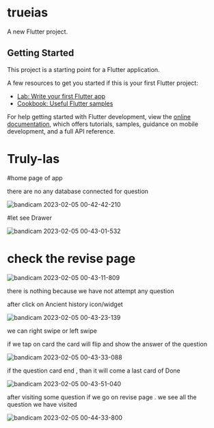 # trueias

A new Flutter project.

## Getting Started

This project is a starting point for a Flutter application.

A few resources to get you started if this is your first Flutter project:

- [Lab: Write your first Flutter app](https://docs.flutter.dev/get-started/codelab)
- [Cookbook: Useful Flutter samples](https://docs.flutter.dev/cookbook)

For help getting started with Flutter development, view the
[online documentation](https://docs.flutter.dev/), which offers tutorials,
samples, guidance on mobile development, and a full API reference.
# Truly-Ias

#home page of app

there are no any database connected for question


![bandicam 2023-02-05 00-42-42-210](https://user-images.githubusercontent.com/56215629/216785568-1766a3c0-0c8f-4008-a9d0-c731302c35c8.png)


#let see Drawer 


![bandicam 2023-02-05 00-43-01-532](https://user-images.githubusercontent.com/56215629/216785605-ea3711a2-9ba5-46e0-afd9-288e281ad6e0.png)

# check the revise page 


![bandicam 2023-02-05 00-43-11-809](https://user-images.githubusercontent.com/56215629/216785586-9db47749-4d37-450d-bbb8-82b4a7610ef2.png)

there is nothing because we have not attempt any question


after click on Ancient history icon/widget 


![bandicam 2023-02-05 00-43-23-139](https://user-images.githubusercontent.com/56215629/216785651-63247396-9057-4c55-9922-4b14c7cb54a9.png)

we can right swipe or left swipe 

if we tap on card the card will flip and show the answer of the question 

![bandicam 2023-02-05 00-43-33-088](https://user-images.githubusercontent.com/56215629/216785702-d950ca45-7f1b-4552-9014-a1132922cb91.png)

if the question card end , than it will come a last card of Done

![bandicam 2023-02-05 00-43-51-040](https://user-images.githubusercontent.com/56215629/216785733-7f5edf0f-b5be-45de-9789-6c1a3d4be072.png)

after visiting some question if we go on revise page . we see all the question we have visited

![bandicam 2023-02-05 00-44-33-800](https://user-images.githubusercontent.com/56215629/216785760-102cd1bd-9d3b-4258-b501-e26d440578be.png)


